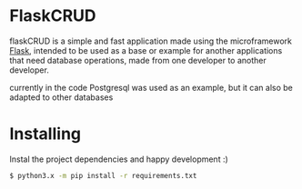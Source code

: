 # FlaskCRUD
flaskCRUD is a simple and fast application made using the microframework [Flask](https://flask.palletsprojects.com/en/2.0.x/),
intended to be used as a base or example for another applications that need database
operations, made from one developer to another developer.

currently in the code Postgresql was used as an example, but it can also be adapted to other databases

# Installing

Instal the project dependencies and happy development :)
```bash
$ python3.x -m pip install -r requirements.txt
```
